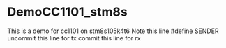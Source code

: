 # DemoCC1101_stm8s
This is a demo for cc1101 on stm8s105k4t6
Note this line #define SENDER
uncommit this line for tx
commit this line for rx
 
